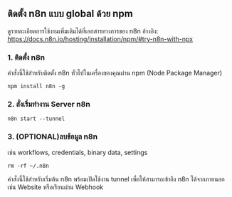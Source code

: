 ## ติดตั้ง n8n แบบ global ด้วย npm
ดูรายละเอียดการใช้งานเพิ่มเติมได้ที่เอกสารทางการของ n8n
อ้างอิง: https://docs.n8n.io/hosting/installation/npm/#try-n8n-with-npx

### 1. ติดตั้ง n8n
คำสั่งนี้ใช้สำหรับติดตั้ง n8n ทั่วไปในเครื่องของคุณผ่าน npm (Node Package Manager)
```
npm install n8n -g
```

### 2. สั่งเริ่มทำงาน Server n8n

```
n8n start --tunnel
```
### 3. (OPTIONAL)ลบข้อมูล n8n 
เช่น workflows, credentials, binary data, settings
```
rm -rf ~/.n8n
```

คำสั่งนี้ใช้สำหรับเริ่มต้น n8n พร้อมเปิดใช้งาน tunnel เพื่อให้สามารถเข้าถึง n8n ได้จากภายนอก เช่น Website หรือเรียนผ่าน Webhook

